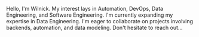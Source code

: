 Hello, I'm Wilnick. My interest lays in Automation, DevOps, Data Engineering, and Software Engineering. I'm currently expanding my expertise in Data Engineering. I'm eager to collaborate on projects involving backends, automation, and data modeling. Don't hesitate to reach out...
